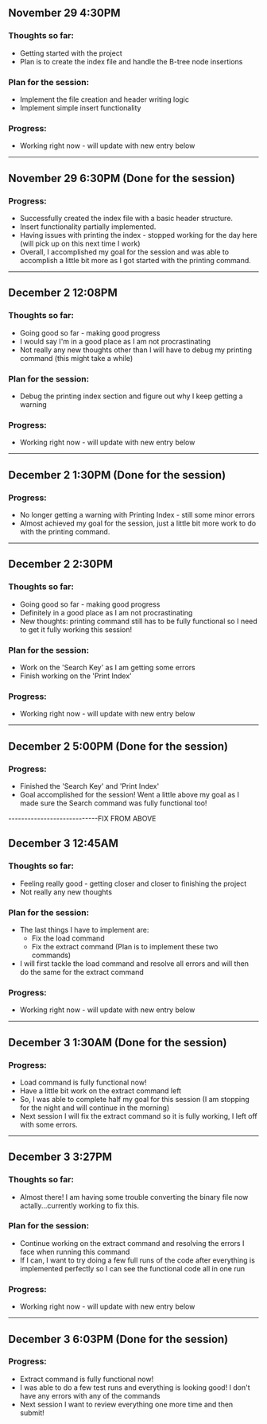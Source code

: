 ## November 29 4:30PM

### Thoughts so far:
- Getting started with the project
- Plan is to create the index file and handle the B-tree node insertions

### Plan for the session:
- Implement the file creation and header writing logic
- Implement simple insert functionality

### Progress:
- Working right now - will update with new entry below

----------------------------

## November 29 6:30PM (Done for the session)

### Progress:
- Successfully created the index file with a basic header structure.
- Insert functionality partially implemented.
- Having issues with printing the index - stopped working for the day here (will pick up on this next time I work)
- Overall, I accomplished my goal for the session and was able to accomplish a little bit more as I got started with the printing command.

----------------------------

## December 2 12:08PM

### Thoughts so far:
- Going good so far - making good progress
- I would say I'm in a good place as I am not procrastinating
- Not really any new thoughts other than I will have to debug my printing command (this might take a while)

### Plan for the session:
- Debug the printing index section and figure out why I keep getting a warning

### Progress:
- Working right now - will update with new entry below

----------------------------

## December 2 1:30PM (Done for the session)

### Progress:
- No longer getting a warning with Printing Index - still some minor errors
- Almost achieved my goal for the session, just a little bit more work to do with the printing command.

----------------------------

## December 2 2:30PM

### Thoughts so far:
- Going good so far - making good progress
- Definitely in a good place as I am not procrastinating
- New thoughts: printing command still has to be fully functional so I need to get it fully working this session!

### Plan for the session:
- Work on the 'Search Key' as I am getting some errors
- Finish working on the 'Print Index'

### Progress:
- Working right now - will update with new entry below

----------------------------

## December 2 5:00PM (Done for the session)

### Progress:
- Finished the 'Search Key' and 'Print Index'
- Goal accomplished for the session! Went a little above my goal as I made sure the Search command was fully functional too!

----------------------------FIX FROM ABOVE

## December 3 12:45AM

### Thoughts so far:
- Feeling really good - getting closer and closer to finishing the project
- Not really any new thoughts

### Plan for the session:
- The last things I have to implement are:
    - Fix the load command
    - Fix the extract command
(Plan is to implement these two commands)
- I will first tackle the load command and resolve all errors and will then do the same for the extract command

### Progress:
- Working right now - will update with new entry below

----------------------------

## December 3 1:30AM (Done for the session)

### Progress:
- Load command is fully functional now!
- Have a little bit work on the extract command left
- So, I was able to complete half my goal for this session (I am stopping for the night and will continue in the morning)
- Next session I will fix the extract command so it is fully working, I left off with some errors.

----------------------------

## December 3 3:27PM

### Thoughts so far:
- Almost there! I am having some trouble converting the binary file now actally...currently working to fix this.

### Plan for the session:
- Continue working on the extract command and resolving the errors I face when running this command
- If I can, I want to try doing a few full runs of the code after everything is implemented perfectly so I can see the functional code all in one run

### Progress:
- Working right now - will update with new entry below

----------------------------

## December 3 6:03PM (Done for the session)

### Progress:
- Extract command is fully functional now!
- I was able to do a few test runs and everything is looking good! I don't have any errors with any of the commands
- Next session I want to review everything one more time and then submit!